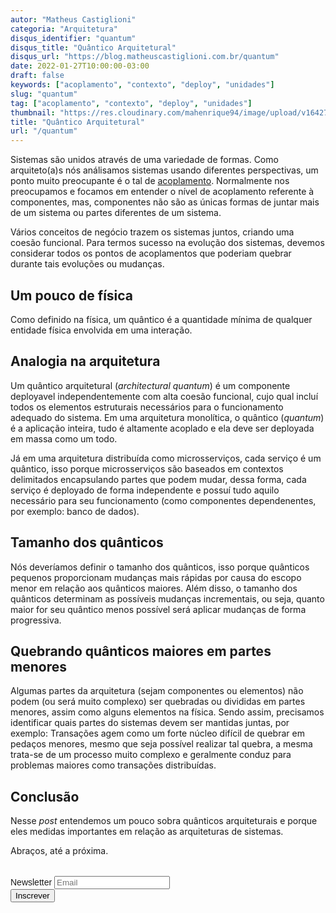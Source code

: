 ```yaml
---
autor: "Matheus Castiglioni"
categoria: "Arquitetura"
disqus_identifier: "quantum"
disqus_title: "Quântico Arquitetural"
disqus_url: "https://blog.matheuscastiglioni.com.br/quantum"
date: 2022-01-27T10:00:00-03:00
draft: false
keywords: ["acoplamento", "contexto", "deploy", "unidades"]
slug: "quantum"
tag: ["acoplamento", "contexto", "deploy", "unidades"]
thumbnail: "https://res.cloudinary.com/mahenrique94/image/upload/v1642791856/rm373batch15-bg-09_1_onx8a6.jpg"
title: "Quântico Arquitetural"
url: "/quantum"
---
```


Sistemas são unidos através de uma variedade de formas. Como arquiteto(a)s nós análisamos sistemas usando diferentes perspectivas, um ponto muito preocupante é o tal de [acoplamento](https://blog.matheuscastiglioni.com.br/medindo-e-entendendo-acoplamento/). Normalmente nos preocupamos e focamos em entender o nível de acoplamento referente à componentes, mas, componentes não são as únicas formas de juntar mais de um sistema ou partes diferentes de um sistema.

Vários conceitos de negócio trazem os sistemas juntos, criando uma coesão funcional. Para termos sucesso na evolução dos sistemas, devemos considerar todos os pontos de acoplamentos que poderiam quebrar durante tais evoluções ou mudanças.

## Um pouco de física

Como definido na física, um quântico é a quantidade mínima de qualquer entidade física envolvida em uma interação.

## Analogia na arquitetura

Um quântico arquitetural (_architectural quantum_) é um componente deployavel independentemente com alta coesão funcional, cujo qual incluí todos os elementos estruturais necessários para o funcionamento adequado do sistema. Em uma arquitetura monolítica, o quântico (_quantum_) é a aplicação inteira, tudo é altamente acoplado e ela deve ser deployada em massa como um todo.

Já em uma arquitetura distribuída como microsserviços, cada serviço é um quântico, isso porque microsserviços são baseados em contextos delimitados encapsulando partes que podem mudar, dessa forma, cada serviço é deployado de forma independente e possuí tudo aquilo necessário para seu funcionamento (como componentes dependenentes, por exemplo: banco de dados).

## Tamanho dos quânticos

Nós deveríamos definir o tamanho dos quânticos, isso porque quânticos pequenos proporcionam mudanças mais rápidas por causa do escopo menor em relação aos quânticos maiores. Além disso, o tamanho dos quânticos determinam as possíveis mudanças incrementais, ou seja, quanto maior for seu quântico menos possível será aplicar mudanças de forma progressiva.

## Quebrando quânticos maiores em partes menores

Algumas partes da arquitetura (sejam componentes ou elementos) não podem (ou será muito complexo) ser quebradas ou divididas em partes menores, assim como alguns elementos na física. Sendo assim, precisamos identificar quais partes do sistemas devem ser mantidas juntas, por exemplo: Transações agem como um forte núcleo difícil de quebrar em pedaços menores, mesmo que seja possível realizar tal quebra, a mesma trata-se de um processo muito complexo e geralmente conduz para problemas maiores como transações distribuídas.

## Conclusão

Nesse *post* entendemos um pouco sobra quânticos arquiteturais e porque eles medidas importantes em relação as arquiteturas de sistemas.

Abraços, até a próxima.

<!-- Begin Mailchimp Signup Form -->
<link href="//cdn-images.mailchimp.com/embedcode/horizontal-slim-10_7.css" rel="stylesheet" type="text/css">
<style type="text/css">
	#mc_embed_signup{clear:left; font:14px Helvetica,Arial,sans-serif; width:100%;margin-top: 2rem;}
</style>
<div id="mc_embed_signup">
<form action="https://matheuscastiglioni.us12.list-manage.com/subscribe/post?u=5a8a2e7202680f2d5098f12bc&amp;id=6ede898886" method="post" id="mc-embedded-subscribe-form" name="mc-embedded-subscribe-form" class="validate" target="_blank" novalidate>
    <div id="mc_embed_signup_scroll">
	<label for="mce-EMAIL">Newsletter</label>
	<input type="email" value="" name="EMAIL" class="email" id="mce-EMAIL" placeholder="Email" required>
    <div style="position: absolute; left: -5000px;" aria-hidden="true"><input type="text" name="b_5a8a2e7202680f2d5098f12bc_6ede898886" tabindex="-1" value=""></div>
    <div class="clear"><input type="submit" value="Inscrever" name="subscribe" id="mc-embedded-subscribe" class="button"></div></div>
</form>
</div>
<!--End mc_embed_signup-->

